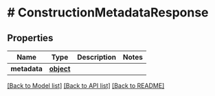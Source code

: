 # # ConstructionMetadataResponse

## Properties

Name | Type | Description | Notes
------------ | ------------- | ------------- | -------------
**metadata** | [**object**](.md) |  | 

[[Back to Model list]](../../README.md#documentation-for-models) [[Back to API list]](../../README.md#documentation-for-api-endpoints) [[Back to README]](../../README.md)


